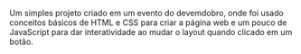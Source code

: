 Um simples projeto criado em um evento do devemdobro, onde
foi usado conceitos básicos de HTML e CSS para criar a página web 
e um pouco de JavaScript para dar interatividade ao mudar o layout
quando clicado em um botão.
